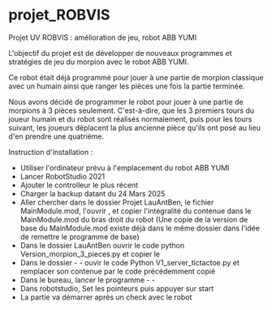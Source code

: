 # projet_ROBVIS
Projet UV ROBVIS : amélioration de jeu, robot ABB YUMI

L'objectif du projet est de développer de nouveaux programmes et stratégies de jeu du morpion avec le robot ABB YUMI.

Ce robot était déjà programmé pour jouer à une partie de morpion classique avec un humain ainsi que ranger les pièces une fois la partie terminée.

Nous avons décidé de programmer le robot pour jouer à une partie de morpions à 3 pièces seulement. C'est-à-dire, que les 3 premiers tours du joueur humain et du robot sont réalisés normalement, puis pour les tours suivant, les joueurs déplacent la plus ancienne pièce qu'ils ont posé au lieu d'en prendre une quatrième.

Instruction d'installation : 

 - Utiliser l'ordinateur prévu à l'emplacement du robot ABB YUMI
 - Lancer RobotStudio 2021
 - Ajouter le controlleur le plus récent
 - Charger la backup datant du 24 Mars 2025
 - Aller chercher dans le dossier Projet LauAntBen, le fichier MainModule.mod, l'ouvrir , et copier l'intégralité du contenue dans le MainModule.mod du bras droit du robot (Une copie de la version de base du MainModule.mod existe déjà dans le même dossier dans l'idée de remettre le programme de base)
 - Dans le dossier LauAntBen ouvrir le code python Version_morpion_3_pieces.py et copier le
 - Dans le dossier - - ouvir le code Python V1_server_tictactoe.py et remplacer son contenue par le code précédemment copié
 - Dans le bureau, lancer le programme - -
 - Dans robotstudio, Set les pointeurs puis appuyer sur start
 - La partie va démarrer après un check avec le robot 


